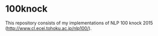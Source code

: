 # 100knock

This repository consists of my implementations of NLP 100 knock 2015 (http://www.cl.ecei.tohoku.ac.jp/nlp100/).
